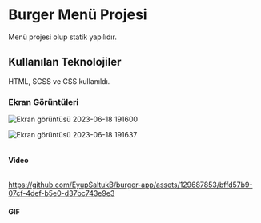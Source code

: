 <h1>Burger Menü Projesi</h1>

Menü projesi olup statik yapılıdır.

<h2> Kullanılan Teknolojiler</h2>

HTML, SCSS ve CSS kullanıldı.


<h3>Ekran Görüntüleri</h3>

![]()![Ekran görüntüsü 2023-06-18 191600](https://github.com/EyupSaltukB/burger-app/assets/129687853/33103bbe-785d-4c6d-8c2a-bac8fb812d96)

![]()![Ekran görüntüsü 2023-06-18 191637](https://github.com/EyupSaltukB/burger-app/assets/129687853/a08089f4-6b46-450a-9972-c00eea91b8ba)

![]()

<h4> Video </h4>

![]()

https://github.com/EyupSaltukB/burger-app/assets/129687853/bffd57b9-07cf-4def-b5e0-d37bc743e9e3





<h4> GIF </h4>

